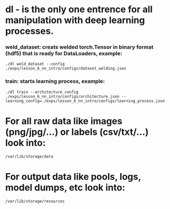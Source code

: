 # dl - is the only one entrence for all manipulation with deep learning processes.

### weld_dataset: creats welded torch.Tensor in binary format (hdf5) that is ready for DataLoaders, example:
```
./dl weld_dataset --config ./exps/lesson_6_nn_intro/configs/dataset_welding.json
```

### train: starts learning process, example:
```
./dl train --architecture_config ./exps/lesson_6_nn_intro/configs/architecture.json --learning_config=./exps/lesson_6_nn_intro/configs/learning_process.json
```

# For all raw data like images (png/jpg/...) or labels (csv/txt/...) look into:
```
/var/lib/storage/data
```

# For output data like pools, logs, model dumps, etc look into:
```
/var/lib/storage/resources
```

